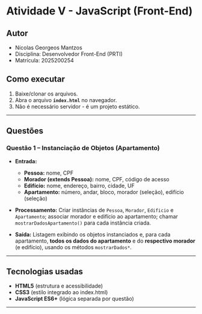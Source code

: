 # Atividade V - JavaScript (Front-End)

## Autor

-   Nícolas Georgeos Mantzos
-   Disciplina: Desenvolvedor Front-End (PRTI)
-   Matrícula: 2025200254

## Como executar

1.  Baixe/clonar os arquivos.
2.  Abra o arquivo **`index.html`** no navegador.
3.  Não é necessário servidor - é um projeto estático.

------------------------------------------------------------------------

## Questões

### Questão 1 – Instanciação de Objetos (Apartamento)

* **Entrada:**

  * **Pessoa:** nome, CPF
  * **Morador (extends Pessoa):** nome, CPF, código de acesso
  * **Edifício:** nome, endereço, bairro, cidade, UF
  * **Apartamento:** número, andar, bloco, morador (seleção), edifício (seleção)
* **Processamento:** Criar instâncias de `Pessoa`, `Morador`, `Edificio` e `Apartamento`; associar morador e edifício ao apartamento; chamar `mostrarDadosApartamento()` para cada instância criada.
* **Saída:** Listagem exibindo os objetos instanciados e, para cada apartamento, **todos os dados do apartamento** e do **respectivo morador** (e edifício), usando os métodos `mostrarDados*`.

------------------------------------------------------------------------

## Tecnologias usadas

-   **HTML5** (estrutura e acessibilidade)
-   **CSS3** (estilo integrado ao index.html)
-   **JavaScript ES6+** (lógica separada por questão)

------------------------------------------------------------------------

